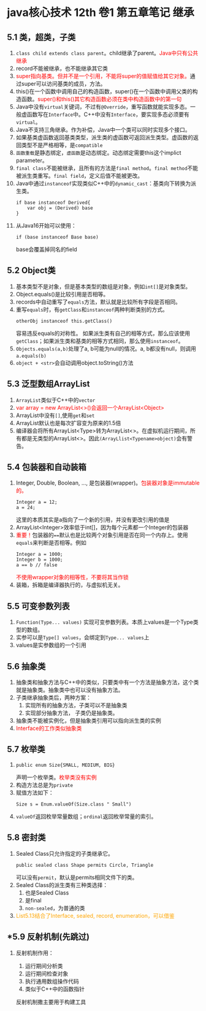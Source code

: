 # java核心技术 12th 卷1  第五章笔记 继承

## 5.1 类，超类，子类
1. `class child extends class parent`。child继承了parent。<font color = "red">Java中只有公共继承</font>
2. record不能被继承，也不能继承其它类
3. <font color = "red">super指向基类。但并不是一个引用，不能将super的值赋值给其它对象。</font>通过super可以访问基类的成员，方法。
4. this()在一个函数中调用自己的构造函数，super()在一个函数中调用父类的构造函数。<font color = "red">super()和this()其它构造函数必须在类中构造函数中的第一句</font>
5. Java中没有`virtual`关键词，不过有`@Override`，重写函数就能实现多态。一般虚函数写在`Interface`中。C++中没有`Interface`，要实现多态必须要有`virtual`。
6. Java不支持三角继承。作为补偿，Java中一个类可以同时实现多个接口。
7. 如果基类虚函数返回基类类型，派生类的虚函数可返回派生类型。虚函数的返回类型不是严格相等，是`compatible`
8. `函数重载`是静态绑定，`虚函数`是动态绑定。动态绑定需要this这个implict parameter。
9. `final class`不能被继承，且所有的方法是`final method`。`final method`不能被派生类重写。`final field`，定义后值不能被更改。
10. Java中通过`instanceof`实现类似C++中的`dynamic_cast`：基类向下转换为派生类。
    ```
    if base instanceof Derived{
        var obj = (Derived) base
    }
    ```
11. 从Java16开始可以使用：
    ```
    if (base instanceof Base base)
    ```
    base会覆盖掉同名的field

## 5.2 Object类
1. 基本类型不是对象，但是基本类型的数组是对象，例如`int[]`是对象类型。
2. Object.equals()是比较引用是否相等。
3. records中自动重写了`equals`方法，默认就是比较所有字段是否相同。
4. 重写`equals`时，有`getClass`和`instanceof`两种判断类别的方式。
    ```
    otherObj instanceof this.getClass()
    ```
    容易违反equals的对称性。
    如果派生类有自己的相等方式，那么应该使用`getClass`；如果派生类和基类的相等方式相同，那么使用`instanceof`。
5. `Objects.equals(a,b)`处理了a, b可能为null的情况。a, b都没有null，则调用`a.equals(b)`
6. `object + <str>`会自动调用object.toString()方法
   
## 5.3 泛型数组ArrayList
1. `ArrayList`类似于C++中的`vector`
2. <font color = "red">var array = new ArrayList<>()会返回一个ArrayList&lt;Object&gt;</font>
3. ArrayList中没有`[]`,使用`get`和`set`
4. ArrayList默认也是每次扩容变为原来的1.5倍
5. 编译器会将所有ArrayList&lt;Type&gt;转为ArrayList&lt;&gt;。在虚拟机运行期间，所有都是无类型的ArrayList&lt;&gt;。因此`(ArrayLlist<Typename>object)`会有警告。

## 5.4 包装器和自动装箱
1. Integer, Double, Boolean, ..., 是包装器(wrapper)。<font color = "red">包装器对象是immutable的。</font>
    ```
    Integer a = 12;
    a = 24;
    ```
    这里的本质其实是a指向了一个新的引用，并没有更改引用的值是
2. ArrayList&lt;Integer&gt;效率低于int[]，因为每个元素都一个Integer的包装器
3. <font color = "red">重要！</font>包装器的`==`默认也是比较两个对象引用是否在同一个内存上。使用`equals`来判断是否相等。例如
   ```
   Integer a = 1000;
   Integer b = 1000;
   a == b // false
   ```
   <font color = "red">不使用wrapper对象的相等性，不要将其当作锁</font>
4. 装箱，拆箱是编译器执行的，与虚拟机无关。

## 5.5 可变参数列表
1. `Function(Type... values)` 实现可变参数列表。本质上values是一个Type类型的数组。
2. 实参可以是`Type[] values`，会绑定到`Type... values`上
3. values是实参数组的一个引用


## 5.6 抽象类
1. 抽象类和抽象方法与C++中的类似，只要类中有一个方法是抽象方法，这个类就是抽象类。抽象类中也可以没有抽象方法。
2. 子类继承抽象类后，两种方案：
   1. 实现所有的抽象方法，子类可以不是抽象类
   2. 实现部分抽象方法， 子类仍是抽象类。
3. 抽象类不能被实例化，但是抽象类引用可以指向派生类的实例
4. <font color = "red">Interface的工作类似抽象类</font>

## 5.7 枚举类
1. 
    ```
    public enum Size{SMALL, MEDIUM, BIG}
   ```
   声明一个枚举类。<font color = "red">枚举类没有实例</font>
2. 构造方法总是为`private`
3. 赋值方法如下：
    ```
    Size s = Enum.valueOf(Size.class " Small")
    ```
4. `valueOf`返回枚举常量数组；`ordinal`返回枚举常量的索引。


## 5.8 密封类
1. Sealed Class只允许指定的子类继承它。
    ```
    public sealed class Shape permits Circle, Triangle
    ```
    可以没有`permit`，默认是permits相同文件下的类。
2. Sealed Class的派生类有三种类选择：
   1. 也是Sealed Class
   2. 是final
   3. `non-sealed`，为普通的类
3. <font color = "orange">List5.13结合了Interface, sealed, record, enumeration，可以借鉴</font> 

## *5.9 反射机制(先跳过)
1. 反射机制作用：
   1. 运行期间分析类
   2. 运行期间检查对象
   3. 执行通用数组操作代码
   4. 类似于C++中的函数指针
   
    反射机制撒主要用于构建工具

